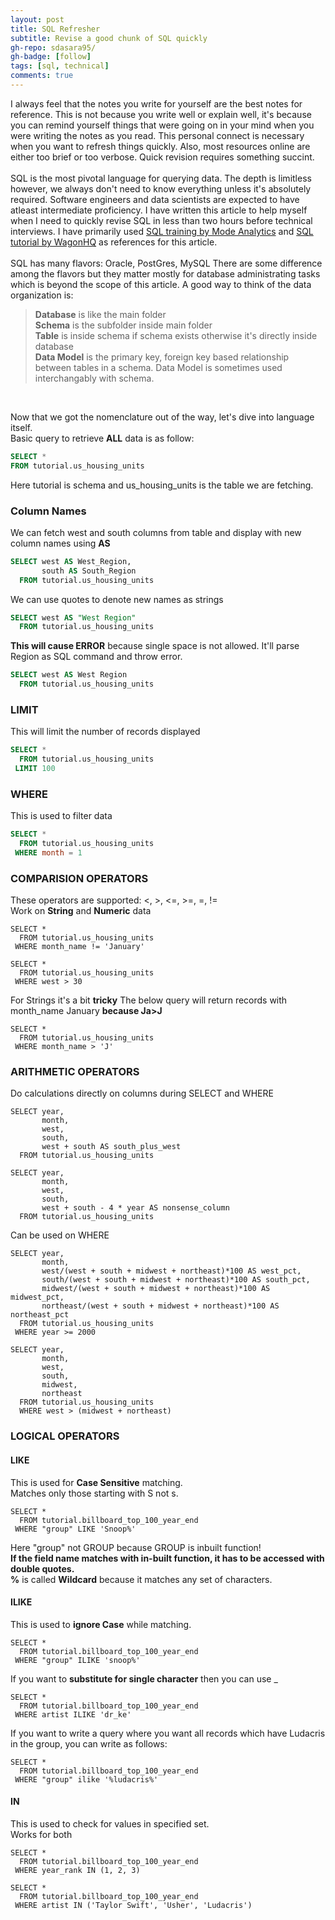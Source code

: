 ```yaml
---
layout: post
title: SQL Refresher
subtitle: Revise a good chunk of SQL quickly
gh-repo: sdasara95/
gh-badge: [follow]
tags: [sql, technical]
comments: true
---
```


I always feel that the notes you write for yourself are the best notes for reference. This is not because you write well or explain well, it's because you can remind yourself things that were going on in your mind when you were writing the notes as you read. This personal connect is necessary when you want to refresh things quickly. Also, most resources online are either too brief or too verbose. Quick revision requires something succint. 
<br />
<br>
SQL is the most pivotal language for querying data. The depth is limitless however, we always don't need to know everything unless it's absolutely required. Software engineers and data scientists are expected to have atleast intermediate proficiency. I have written this article to help myself when I need to quickly revise SQL in less than two hours before technical interviews. I have primarily used [SQL training by Mode Analytics](https://mode.com/sql-tutorial/) and [SQL tutorial by WagonHQ](http://www.wagonhq.com/sql-tutorial) as references for this article. 
<br />
<br>
SQL has many flavors: Oracle, PostGres, MySQL
There are some difference among the flavors but they matter mostly for database administrating tasks which is beyond the scope of this article.
A good way to think of the data organization is:
>**Database** is like the main folder <br>
>**Schema** is the subfolder inside main folder <br>
>**Table** is inside schema if schema exists otherwise it's directly inside database <br>
>**Data Model** is the primary key, foreign key based relationship between tables in a schema. Data Model is sometimes used interchangably with schema. 

<br>

Now that we got the nomenclature out of the way, let's dive into language itself.<br>
Basic query to retrieve **ALL** data is as follow:
```sql
SELECT *
FROM tutorial.us_housing_units
```
Here tutorial is schema and us_housing_units is the table we are fetching. <br>
### Column Names
We can fetch west and south columns from table and display with new column names using **AS**
```sql
SELECT west AS West_Region,
       south AS South_Region
  FROM tutorial.us_housing_units
```
We can use quotes to denote new names as strings
```sql
SELECT west AS "West Region"
  FROM tutorial.us_housing_units
```
**This will cause ERROR** because single space is not allowed. It'll parse Region as SQL command and throw error.
```sql
SELECT west AS West Region
  FROM tutorial.us_housing_units
```
### LIMIT
This will limit the number of records displayed
```sql
SELECT *
  FROM tutorial.us_housing_units
 LIMIT 100
```
### WHERE
This is used to filter data
```sql
SELECT *
  FROM tutorial.us_housing_units
 WHERE month = 1
```
### COMPARISION OPERATORS
These operators are supported: <, >, <=, >=, =, != <br>
Work on **String** and **Numeric** data
```
SELECT *
  FROM tutorial.us_housing_units
 WHERE month_name != 'January'
```
```
SELECT *
  FROM tutorial.us_housing_units
 WHERE west > 30
```
For Strings it's a bit **tricky**
The below query will return records with month_name January **because Ja>J**
```
SELECT *
  FROM tutorial.us_housing_units
 WHERE month_name > 'J'
```
### ARITHMETIC OPERATORS
Do calculations directly on columns during SELECT and WHERE
```
SELECT year,
       month,
       west,
       south,
       west + south AS south_plus_west
  FROM tutorial.us_housing_units
```
```
SELECT year,
       month,
       west,
       south,
       west + south - 4 * year AS nonsense_column
  FROM tutorial.us_housing_units
```
Can be used on WHERE
```
SELECT year,
       month,
       west/(west + south + midwest + northeast)*100 AS west_pct,
       south/(west + south + midwest + northeast)*100 AS south_pct,
       midwest/(west + south + midwest + northeast)*100 AS midwest_pct,
       northeast/(west + south + midwest + northeast)*100 AS northeast_pct
  FROM tutorial.us_housing_units
 WHERE year >= 2000
```
```
SELECT year,
       month,
       west,
       south,
       midwest,
       northeast
  FROM tutorial.us_housing_units
  WHERE west > (midwest + northeast)
```
### LOGICAL OPERATORS
#### LIKE
This is used for **Case Sensitive** matching. <br>
Matches only those starting with S not s. 
```
SELECT *
  FROM tutorial.billboard_top_100_year_end
 WHERE "group" LIKE 'Snoop%'
```
Here "group" not GROUP because GROUP is inbuilt function!<br>
**If the field name matches with in-built function, it has to be accessed with double quotes.**<br>
**%** is called **Wildcard** because it matches any set of characters.
#### ILIKE
This is used to **ignore Case** while matching. <br>
```
SELECT *
  FROM tutorial.billboard_top_100_year_end
 WHERE "group" ILIKE 'snoop%'
```
If you want to **substitute for single character** then you can use _
```
SELECT *
  FROM tutorial.billboard_top_100_year_end
 WHERE artist ILIKE 'dr_ke'
```
If you want to write a query where you want all records which have Ludacris in the group, you can write as follows:
```
SELECT *
  FROM tutorial.billboard_top_100_year_end
 WHERE "group" ilike '%ludacris%'
```
#### IN
This is used to check for values in specified set.<br>
Works for both 
```
SELECT *
  FROM tutorial.billboard_top_100_year_end
 WHERE year_rank IN (1, 2, 3)
```
```
SELECT *
  FROM tutorial.billboard_top_100_year_end
 WHERE artist IN ('Taylor Swift', 'Usher', 'Ludacris')
```

